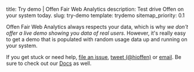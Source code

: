 title: Try demo | Offen Fair Web Analytics
description: Test drive Offen on your system today.
slug: try-demo
template: trydemo
sitemap_priority: 0.1

Offen Fair Web Analytics always respects your data, which is why *we don't offer a live demo showing you data of real users.* However, it's really easy to get a demo that is populated with random usage data up and running on your system.

If you get stuck or need help, [file an issue][gh-issues], [tweet (@hioffen)][twitter] or [email][email]. Be sure to check out our [Docs][Docs] as well.

[Docs]: https://docs.offen.dev/running-offen
[gh-issues]: https://github.com/offen/offen/issues
[twitter]: https://twitter.com/hioffen
[email]: mailto:hioffen@posteo.de
